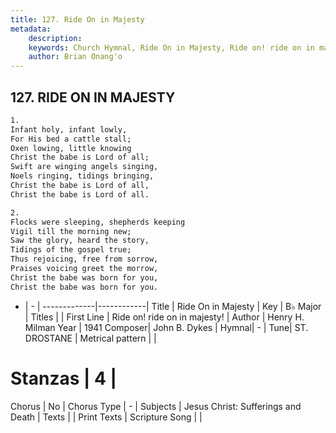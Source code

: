 ```yaml
---
title: 127. Ride On in Majesty
metadata:
    description: 
    keywords: Church Hymnal, Ride On in Majesty, Ride on! ride on in majesty!, 
    author: Brian Onang'o
---
```



## 127. RIDE ON IN MAJESTY

```txt
1.
Infant holy, infant lowly,
For His bed a cattle stall;
Oxen lowing, little knowing
Christ the babe is Lord of all;
Swift are winging angels singing,
Noels ringing, tidings bringing,
Christ the babe is Lord of all,
Christ the babe is Lord of all.

2.
Flocks were sleeping, shepherds keeping
Vigil till the morning new;
Saw the glory, heard the story,
Tidings of the gospel true;
Thus rejoicing, free from sorrow,
Praises voicing greet the morrow,
Christ the babe was born for you,
Christ the babe was born for you.
```

- |   -  |
-------------|------------|
Title | Ride On in Majesty |
Key | B♭ Major |
Titles |  |
First Line | Ride on! ride on in majesty! |
Author | Henry H. Milman
Year | 1941
Composer| John B. Dykes |
Hymnal|  - |
Tune| ST. DROSTANE |
Metrical pattern | |
# Stanzas | 4 |
Chorus | No |
Chorus Type | - |
Subjects | Jesus Christ: Sufferings and Death |
Texts |  |
Print Texts | 
Scripture Song |  |
  
